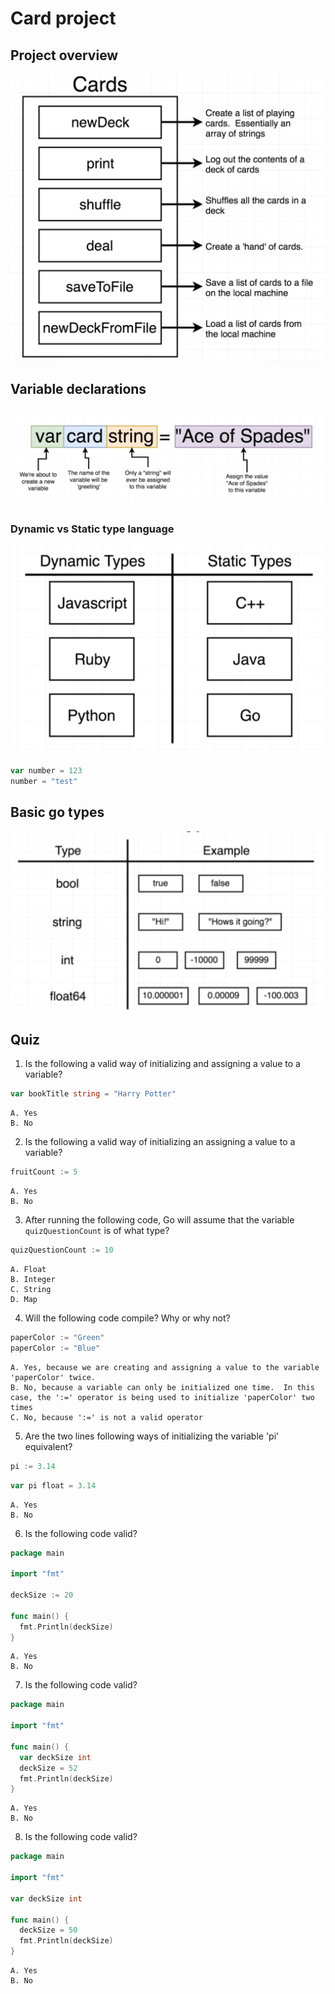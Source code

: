 # Card project
##  Project overview

![](03.01.png)

## Variable declarations

![](03.02.png)

### Dynamic vs Static type language

![](03.03.png)

```javascript
var number = 123
number = "test"
```

## Basic go types

![](03.04.png)

## Quiz

1. Is the following a valid way of initializing and assigning a value to a variable?

```go
var bookTitle string = "Harry Potter" 
```

```
A. Yes
B. No
```

<!-- A -->

2. Is the following a valid way of initializing an assigning a value to a variable?

```go
fruitCount := 5 
```

```
A. Yes
B. No
```

<!-- A -->


3. After running the following code, Go will assume that the variable `quizQuestionCount` is of what type?

```go
quizQuestionCount := 10
```

```
A. Float
B. Integer
C. String
D. Map
```

<!-- B -->

4. Will the following code compile?  Why or why not?

```go
paperColor := "Green"
paperColor := "Blue"
```

```
A. Yes, because we are creating and assigning a value to the variable 'paperColor' twice.
B. No, because a variable can only be initialized one time.  In this case, the ':=' operator is being used to initialize 'paperColor' two times
C. No, because ':=' is not a valid operator
```

<!-- B -->

5. Are the two lines following ways of initializing the variable 'pi' equivalent?

```go
pi := 3.14 
```

```go
var pi float = 3.14
```

```
A. Yes
B. No
```

<!-- A -->

6. Is the following code valid?

```go
package main
 
import "fmt"
 
deckSize := 20
 
func main() {
  fmt.Println(deckSize)
}
```

```
A. Yes
B. No
```

<!-- B -->

7. Is the following code valid?

```go
package main
 
import "fmt"
 
func main() {
  var deckSize int
  deckSize = 52
  fmt.Println(deckSize)
}
```

```
A. Yes
B. No
```

<!-- A -->

8. Is the following code valid?

```go
package main
 
import "fmt"
 
var deckSize int
 
func main() {
  deckSize = 50
  fmt.Println(deckSize)
}
```

```
A. Yes
B. No
```

<!-- A -->